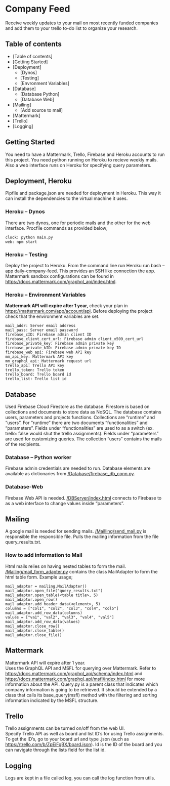 # Company Feed

Receive weekly updates to your mail on most recently funded companies and add them to your trello to-do list to organize your research. 

## Table of contents
<!--ts-->
   * [Table of contents]
   * [Getting Started]
   * [Deployment] 
      * [Dynos]
      * [Testing] 
      * [Envronment Variables]
   * [Database]
      * [Database Python]
      * [Database Web]
   * [Mailing]
      * [Add source to mail]
   * [Mattermark]
   * [Trello]
   * [Logging]
<!--te-->

## Getting Started

You need to have a Mattermark, Trello, Firebase and Heroku accounts to run this project. You need python running on Heroku to recieve weekly mails. Also a web interface runs on Heroku for specifying query parameters. 

## Deployment, Heroku

Pipfile and package.json are needed for deployment in Heroku. This way it can install the dependencies to the virtual machine it uses.

### Heroku – Dynos

There are two dynos, one for periodic mails and the other for the web interface. Procfile commands as provided below;
```
clock: python main.py
web: npm start
```

### Heroku – Testing

Deploy the project to Heroku. From the command line run Heroku run bash –app daily-company-feed. This provides an SSH like connection the app. 
Mattermark sandbox configurations can be found in https://docs.mattermark.com/graphql_api/index.html. 

### Heroku – Environment Variables

**Mattermark API will expire after 1 year,** check your plan in https://mattermark.com/app/account/api.
 Before deploying the project check that the environment variables are set. 
```
mail_addr: Server email address
mail_pass: Server email password
firebase_cID: Firebase admin client ID
firebase_client_cert_url: Firebase admin client_x509_cert_url
firebase_private_key: Firebase admin private key
firebase_private_kID: Firebase admin private key ID
firebase_web_api: Firebase web API key
mm_api_key: Mattermark API key
mm_graphql_api: Mattermark request url
trello_api: Trello API key
trello_token: Trello token
trello_board: Trello board id
trello_list: Trello list id
```

## Database
Used Firebase Cloud Firestore as the database. Firestore is based on collections and documents to store data as NoSQL. The database contains users, parameters and projects functions. Collections are “runtime” and “users”. For “runtime” there are two documents “functionalities” and “parameters”. Fields under “functionalities” are used to as a switch (ex. trello: false would shut the trello assignments). Fields under “parameters” are used for customizing queries. The collection “users” contains the mails of the recipients.

### Database – Python worker
Firebase admin credentials are needed to run. Database elements are available as dictionaries from [/Database/firebase_db_conn.py]( Database/firebase_db_conn.py ).

### Database-Web
Firebase Web API is needed. [/DBServer/index.html]( DBServer/index.html ) connects to Firebase to as a web interface to change values inside “parameters”. 

## Mailing
A google mail is needed for sending mails. [/Mailling/send_mail.py](Mailing/send_mail.py) is responsible the responsible file. Pulls the mailing information from the file query_results.txt. 

### How to add information to Mail
Html mails relies on having nested tables to form the mail. [/Mailing/mail_form_adapter.py](Mailing/mail_form_adapter.py) contains the class MailAdapter to form the html table form. 
Example usage; 
```
mail_adaptor = mailing.MailAdapter()
mail_adaptor.open_file("query_results.txt")
mail_adaptor.open_table(<table title>, 5)
mail_adaptor.open_row()
mail_adaptor.add_header_data(<element>, 5)
columns = ["col1", "col2", "col3", "col4", "col5"]
mail_adaptor.add_row_data(columns)
values = ["va1", "val2", "val3", "val4", "val5"]
mail_adaptor.add_row_data(values)
mail_adaptor.close_row()
mail_adaptor.close_table()
mail_adaptor.close_file()
```

## Mattermark
Mattermark API will expire after 1 year. <br />
Uses the GraphQL API and MSFL for querying over Mattermark. Refer to https://docs.mattermark.com/graphql_api/schema/index.html and https://docs.mattermark.com/graphql_api/msfl/index.html for more information about the API.  Query.py is a parent class that indicates which company information is going to be retrieved. It should be extended by a class that calls its base_query(msfl) method with the filtering and sorting information indicated by the MSFL structure. 

## Trello
Trello assignments can be turned on/off from the web UI. <br />
Specify Trello API as well as board and list ID’s for using Trello assignments. To get the ID’s, go to your board url and type .json (such as https://trello.com/b/ZpEiFgBX/board.json). Id is the ID of the board and you can navigate through the lists field for the list id. 

## Logging
Logs are kept in a file called log, you can call the log function from utils. 
